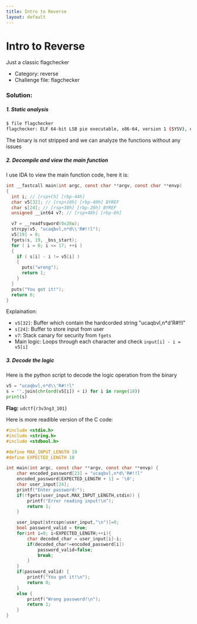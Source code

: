 ```yaml
---
title: Intro to Reverse
layout: default
---
```


# Intro to Reverse

Just a classic flagchecker

- Category: reverse
- Challenge file: flagchecker

### Solution:

##### 1. Static analysis 

```bash
$ file flagchecker
flagchecker: ELF 64-bit LSB pie executable, x86-64, version 1 (SYSV), dynamically linked, interpreter /lib64/ld-linux-x86-64.so.2, BuildID[sha1]=dd6cc74a2be018b5759775e8e2680b4e09655910, for GNU/Linux 3.2.0, not stripped
```

The binary is not stripped and we can analyze the functions without any issues

##### 2. Decompile and view the main function

I use IDA to view the main function code, here it is:

```c
int __fastcall main(int argc, const char **argv, const char **envp)
{
  int i; // [rsp+Ch] [rbp-44h]
  char v5[32]; // [rsp+10h] [rbp-40h] BYREF
  char s[24]; // [rsp+30h] [rbp-20h] BYREF
  unsigned __int64 v7; // [rsp+48h] [rbp-8h]

  v7 = __readfsqword(0x28u);
  strcpy(v5, "ucaqbvl,n*d\\'R#!!l");
  v5[19] = 0;
  fgets(s, 19, _bss_start);
  for ( i = 0; i <= 17; ++i )
  {
    if ( s[i] - i != v5[i] )
    {
      puts("wrong");
      return 1;
    }
  }
  puts("You got it!");
  return 0;
}
```

Explaination:
- `v5[32]`: Buffer which contain the hardcorded string "ucaqbvl,n\*d'R#!!l"
- `s[24]`: Buffer to store input from user
- `v7`: Stack canary for security from `fgets`
- Main logic: Loops through each character and check `input[i] - i = v5[i]`

##### 3. Decode the logic 

Here is the python script to decode the logic operation from the binary

```py
v5 = "ucaqbvl,n*d\\'R#!!l"
s = ''.join(chr(ord(v5[i]) + i) for i in range(18))
print(s)
```

**Flag:** `udctf{r3v3ng3_101}`

Here is more readible version of the C code:

```c
#include <stdio.h>
#include <string.h>
#include <stdbool.h>

#define MAX_INPUT_LENGTH 19
#define EXPECTED_LENGTH 18

int main(int argc, const char **argv, const char **envp) {
    char encoded_password[23] = "ucaqbvl,n*d\'R#!!l"
    encoded_password[EXPECTED_LENGTH + 1] = '\0';
    char user_input[24];
    printf("Enter password:");
    if(!fgets(user_input,MAX_INPUT_LENGTH,stdin)) {
        printf("Error reading input!\n");
        return 1;
    }

    user_input[strcspn(user_input,"\n")]=0;
    bool password_valid = true;
    for(int i=0; i<EXPECTED_LENGTH;++i){
        char decoded_char = user_input[i]-i;
        if(decoded_char!=encoded_password[i])
            password_valid=false;
            break;
        }
    }
    if(password_valid) {
        printf("You got it!\n");
        return 0;
    }
    else {
        printf("Wrong password!\n");
        return 1;
    }
}
```
